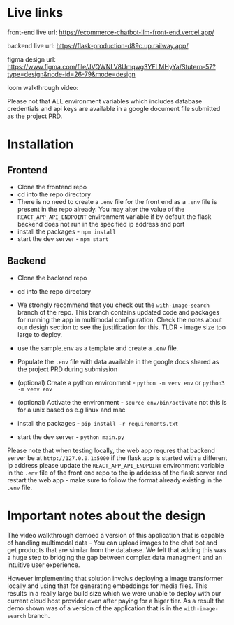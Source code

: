 # Live links

front-end live url: https://ecommerce-chatbot-llm-front-end.vercel.app/

backend live url: https://flask-production-d89c.up.railway.app/

figma design url: https://www.figma.com/file/JVQWNLV8Umqwg3YFLMHyYa/Stutern-57?type=design&node-id=26-79&mode=design

loom walkthrough video:

Please not that ALL environment variables which includes database credentials and api keys are available in a google document file submitted as the project PRD.

# Installation

## Frontend

- Clone the frontend repo
- cd into the repo directory
- There is no need to create a `.env` file for the front end as a `.env` file is present in the repo already. You may alter the value of the `REACT_APP_API_ENDPOINT` environment variable if by default the flask backend does not run in the specified ip address and port
- install the packages - `npm install`
- start the dev server - `npm start`

## Backend

- Clone the backend repo
- cd into the repo directory
- We strongly recommend that you check out the `with-image-search` branch of the repo. This branch contains updated code and packages for running the app in multimodal configuration. Check the notes about our desigh section to see the justification for this. TLDR - image size too large to deploy.
- use the sample.env as a template and create a `.env` file.
- Populate the `.env` file with data available in the google docs shared as the project PRD during submission
- (optional) Create a python environment - `python -m venv env` or `python3 -m venv env`

- (optional) Activate the environment - `source env/bin/activate` not this is for a unix based os e.g linux and mac
- install the packages - `pip install -r requirements.txt`
- start the dev server - `python main.py`

Please note that when testing locally, the web app requres that backend server be at `http://127.0.0.1:5000` if the flask app is started with a different Ip address please update the `REACT_APP_API_ENDPOINT` environment variable in the `.env` file of the front end repo to the ip addesss of the flask server and restart the web app - make sure to follow the format already existing in the `.env` file.

# Important notes about the design

The video walkthrough demoed a version of this application that is capable of handling multimodal data - You can upload images to the chat bot and get products that are similar from the database. We felt that adding this was a huge step to bridging the gap between complex data managment and an intuitive user experience.

However implementing that solution involvs deploying a image transformer locally and using that for generating embeddings for media files. This results in a really large build size which we were unable to deploy with our current cloud host provider even after paying for a higer tier. As a result the demo shown was of a version of the application that is in the `with-image-search` branch.
